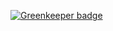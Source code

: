 
[![Greenkeeper badge](https://badges.greenkeeper.io/compilenix/types.svg)](https://greenkeeper.io/)
